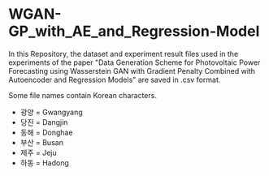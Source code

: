 # WGAN-GP_with_AE_and_Regression-Model
In this Repository, the dataset and experiment result files used in the experiments of the paper "Data Generation Scheme for Photovoltaic Power Forecasting using Wasserstein GAN with Gradient Penalty Combined with Autoencoder and Regression Models" are saved in .csv format.

Some file names contain Korean characters.
- 광양 = Gwangyang
- 당진 = Dangjin
- 동해 = Donghae
- 부산 = Busan
- 제주 = Jeju
- 하동 = Hadong
